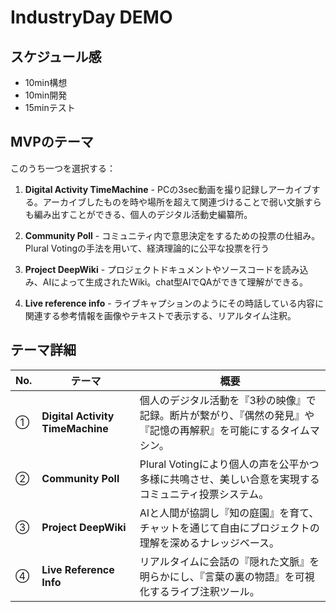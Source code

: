 # IndustryDay DEMO

## スケジュール感

- 10min構想
- 10min開発
- 15minテスト

## MVPのテーマ

このうち一つを選択する：

1. **Digital Activity TimeMachine** - PCの3sec動画を撮り記録しアーカイブする。アーカイブしたものを時や場所を超えて関連づけることで弱い文脈すらも編み出すことができる、個人のデジタル活動史編纂所。

2. **Community Poll** - コミュニティ内で意思決定をするための投票の仕組み。Plural Votingの手法を用いて、経済理論的に公平な投票を行う

3. **Project DeepWiki** - プロジェクトドキュメントやソースコードを読み込み、AIによって生成されたWiki。chat型AIでQAができて理解ができる。

4. **Live reference info** - ライブキャプションのようにその時話している内容に関連する参考情報を画像やテキストで表示する、リアルタイム注釈。

## テーマ詳細

| No. | テーマ                            | 概要                                                      |
| --- | -------------------------------- | --------------------------------------------------------- |
| ①   | **Digital Activity TimeMachine** | 個人のデジタル活動を『3秒の映像』で記録。断片が繋がり、『偶然の発見』や『記憶の再解釈』を可能にするタイムマシン。 |
| ②   | **Community Poll**               | Plural Votingにより個人の声を公平かつ多様に共鳴させ、美しい合意を実現するコミュニティ投票システム。  |
| ③   | **Project DeepWiki**             | AIと人間が協調し『知の庭園』を育て、チャットを通じて自由にプロジェクトの理解を深めるナレッジベース。       |
| ④   | **Live Reference Info**          | リアルタイムに会話の『隠れた文脈』を明らかにし、『言葉の裏の物語』を可視化するライブ注釈ツール。          |